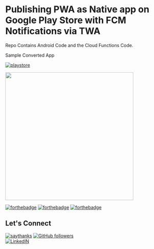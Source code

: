 # Publishing PWA as Native app on Google Play Store with FCM Notifications via TWA
Repo Contains Android Code and the Cloud Functions Code.

Sample Converted App

[![playstore](https://raw.githubusercontent.com/satyajiit/CardsX/master/Screenshots/playstore.png)](https://play.google.com/store/apps/details?id=com.argonlabs.satyajit)

<p float="center"> 
  <img src="https://drive.google.com/uc?export=view&id=1iVL94aIb849BPufN5En1Rnaii8y0XH0a" height="400" />
  </p>

[![forthebadge](https://forthebadge.com/images/badges/approved-by-george-costanza.svg)](#)
[![forthebadge](https://forthebadge.com/images/badges/powered-by-electricity.svg)](#)
[![forthebadge](https://forthebadge.com/images/badges/powered-by-responsibility.svg)](#)

## Let's Connect
[![saythanks](https://img.shields.io/badge/say-thanks-ff69b4.svg)](https://satyajiit.xyz)
[![GitHub followers](https://img.shields.io/github/followers/satyajiit?style=social&label=Follow&maxAge=2592000)](https://github.com/satyajiit?tab=followers) <br>
[![LinkedIN](https://raw.githubusercontent.com/satyajiit/CardsX/master/Screenshots/link.png)](https://www.linkedin.com/in/satyajiit/)
